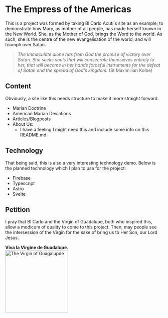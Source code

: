 # The Empress of the Americas  

This is a project was formed by taking Bl Carlo Acuti's site as an example; to demonstrate how Mary, as mother of all people, has made herself known in the New World. She, as the Mother of God, brings the Word to the world. As such, she is the centre of the new evangelisation of the world, and will triumph over Satan.

> *The Immaculate alone has from God the promise of victory over Satan. She seeks souls that will consecrate themselves entirely to her, that will become in her hands forceful instruments for the defeat of Satan and the spread of God's kingdom.*
> (St Maximilian Kolbe)

## Content  

Obviously, a site like this needs structure to make it more straight forward.

- Marian Doctrine
- American Marian Deviations
- Articles/Blogposts
- About Us:
  - I have a feeling I might need this and include some info on this README.md


## Technology

That being said, this is also a very interesting technology demo. Below is the planned technology which I plan to use for the project:  

- Firebase
- Typescript
- Astro
- Svelte

## Petition

I pray that Bl Carlo and the Virgin of Guadalupe, both who inspired this, allow a modicum of quality to come to this project. Then, may people see the intersession of the Virgin for the sake of bring us to Her Son, our Lord Jesus.

**Viva la Virgine de Guadalupe.**  
<img src="https://cdn.britannica.com/52/197752-050-821F48D9/Virgin-of-Guadalupe-oil-canvas-collection-Antonio-1720.jpg" alt="The Virgin of Guagalupde" width=200px height=auto/>